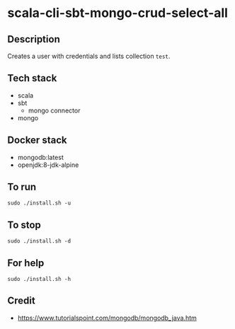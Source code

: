 # scala-cli-sbt-mongo-crud-select-all

## Description
Creates a user with credentials
and lists collection `test`.

## Tech stack
- scala
- sbt
  - mongo connector
- mongo

## Docker stack
- mongodb:latest
- openjdk:8-jdk-alpine

## To run
`sudo ./install.sh -u`

## To stop
`sudo ./install.sh -d`

## For help
`sudo ./install.sh -h`

## Credit
- https://www.tutorialspoint.com/mongodb/mongodb_java.htm
